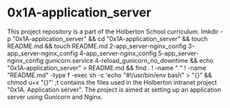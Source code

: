 # 0x1A-application_server

This project repository is a part of the Holberton School curriculum. Imkdir -p "0x1A-application_server" && cd "0x1A-application_server" && touch README.md  && touch README.md 2-app_server-nginx_config 3-app_server-nginx_config 4-app_server-nginx_config 5-app_server-nginx_config gunicorn.service 4-reload_gunicorn_no_downtime  && echo "0x1A-application_server" > README.md && find . ! -name "*.*" ! -name "README.md" -type f -exec sh -c 'echo "#!/usr/bin/env bash" > "{}" && chmod u+x "{}"' \;t contains the files used in the Holberton intranet project "0x1A. Application server". The project is aimed at setting up an application server using Gunicorn and Nginx.

